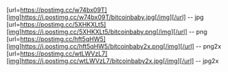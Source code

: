 [url=https://postimg.cc/w74bx09T][img]https://i.postimg.cc/w74bx09T/bitcoinbaby.jpg[/img][/url] -- jpg
[url=https://postimg.cc/5XHKXLt5][img]https://i.postimg.cc/5XHKXLt5/bitcoinbaby.png[/img][/url] -- png
[url=https://postimg.cc/hft5qHW5][img]https://i.postimg.cc/hft5qHW5/bitcoinbaby2x.png[/img][/url] -- png2x
[url=https://postimg.cc/wtLWVzL7][img]https://i.postimg.cc/wtLWVzL7/bitcoinbaby2x.jpg[/img][/url] -- jpg2x
